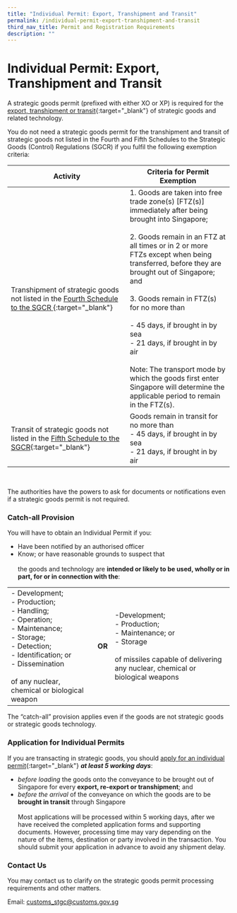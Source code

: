 ```yaml
---
title: "Individual Permit: Export, Transhipment and Transit"
permalink: /individual-permit-export-transhipment-and-transit
third_nav_title: Permit and Registration Requirements
description: ""
---
```

# Individual Permit: Export, Transhipment and Transit

A strategic goods permit (prefixed with either XO or XP) is required for the [export, transhipment or transit](/businesses/strategic-goods-control-1/overview/scope-of-control){:target="_blank"} of strategic goods and related technology.

You do not need a strategic goods permit for the transhipment and transit of strategic goods not listed in the Fourth and Fifth Schedules to the Strategic Goods (Control) Regulations (SGCR) if you fulfil the following exemption criteria:

| **Activity** | **Criteria for Permit Exemption** |
| -------- | -------- |
| Transhipment of strategic goods not listed in the [Fourth Schedule to the SGCR ](https://sso.agc.gov.sg/SL/300-RG1?DocDate=20180904#Sc4-XX-Sc4-){:target="_blank"}   | 1. Goods are taken into free trade zone(s) [FTZ(s)] immediately after being brought into Singapore; <br><br> 2. Goods remain in an FTZ at all times or in 2 or more FTZs except when being transferred, before they are brought out of Singapore; and <br><br> 3. Goods remain in FTZ(s) for no more than<br><br>- 45 days, if brought in by sea<br>- 21 days, if brought in by air <br><br>Note: The transport mode by which the goods first enter Singapore will determine the applicable period to remain in the FTZ(s).    |
|Transit of strategic goods not listed in the [Fifth Schedule to the SGCR](https://sso.agc.gov.sg/SL/300-RG1?DocDate=20180904#Sc5-){:target="_blank"} | Goods remain in transit for no more than <br>- 45 days, if brought in by sea<br>- 21 days, if brought in by air |

<br>

The authorities have the powers to ask for documents or notifications even if a strategic goods permit is not required.

### Catch-all Provision

You will have to obtain an Individual Permit if you:
* Have been notified by an authorised officer
* Know; or have reasonable grounds to suspect that<br><br>the goods and technology are **intended or likely to be used, wholly or in part, for or in connection with the**:



|  |  |  |
| -------- | -------- | -------- |
| - Development;<br>- Production;<br>- Handling;<br>- Operation;<br>- Maintenance;<br>- Storage;<br>- Detection;<br>- Identification; or<br>- Dissemination<br><br>of any nuclear, chemical or biological weapon | **OR**  | -Development;<br>- Production;<br>- Maintenance; or<br>- Storage<br><br>of missiles capable of delivering any nuclear, chemical or biological weapons     |

The “catch-all” provision applies even if the goods are not strategic goods or strategic goods technology.

### Application for Individual Permits
If you are transacting in strategic goods, you should [apply for an individual permit](/files/businesses/tn4-1proceduresforstspermits.pdf){:target="_blank"} ***at least 5 working days***:

* *before loading* the goods onto the conveyance to be brought out of Singapore for every **export, re-export or transhipment**; and
* *before the arrival* of the conveyance on which the goods are to be **brought in transit** through Singapore<br><br>Most applications will be processed within 5 working days, after we have received the completed application forms and supporting documents. However, processing time may vary depending on the nature of the items, destination or party involved in the transaction. You should submit your application in advance to avoid any shipment delay.

### Contact Us
You may contact us to clarify on the strategic goods permit processing requirements and other matters.

Email: customs_stgc@customs.gov.sg